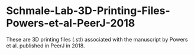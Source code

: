 # Schmale-Lab-3D-Printing-Files-Powers-et-al-PeerJ-2018
These are 3D printing files (.stl) associated with the manuscript by Powers et al. published in PeerJ in 2018.
